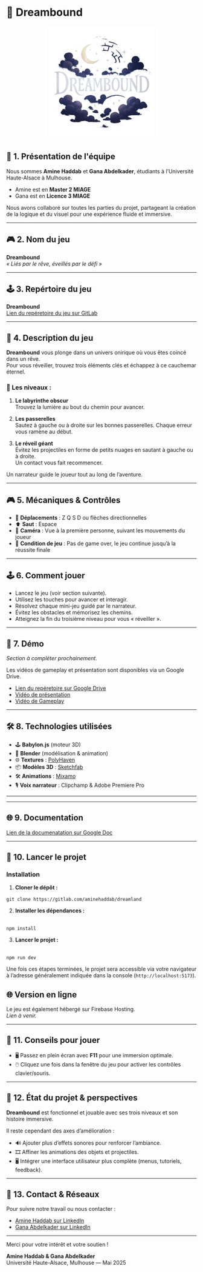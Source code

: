 # 🌙 Dreambound
<p align="center">
  <img src="public/images/logo.png" alt="Dreambound Logo" width="300"/>
</p>

## 👥 1. Présentation de l'équipe

Nous sommes **Amine Haddab** et **Gana Abdelkader**, étudiants à l’Université Haute-Alsace à Mulhouse.  
- Amine est en **Master 2 MIAGE**  
- Gana est en **Licence 3 MIAGE**

Nous avons collaboré sur toutes les parties du projet, partageant la création de la logique et du visuel pour une expérience fluide et immersive.

---

## 🎮 2. Nom du jeu

**Dreambound**  
*« Liés par le rêve, éveillés par le défi »*

---

## 🕹️ 3. Repértoire du jeu 

**Dreambound**  
[Lien du repéretoire du jeu sur GitLab](https://gitlab.com/aminehaddab/dreamland) 

---


## 📖 4. Description du jeu

**Dreambound** vous plonge dans un univers onirique où vous êtes coincé dans un rêve.  
Pour vous réveiller, trouvez trois éléments clés et échappez à ce cauchemar éternel.

### 🌟 Les niveaux :

1. **Le labyrinthe obscur**  
   Trouvez la lumière au bout du chemin pour avancer.

2. **Les passerelles**  
   Sautez à gauche ou à droite sur les bonnes passerelles. Chaque erreur vous ramène au début.

3. **Le réveil géant**  
   Évitez les projectiles en forme de petits nuages en sautant à gauche ou à droite.  
   Un contact vous fait recommencer.

Un narrateur guide le joueur tout au long de l’aventure.

---

## 🎮 5. Mécaniques & Contrôles

- 🔄 **Déplacements** : Z Q S D ou flèches directionnelles  
- ⬆️ **Saut** : Espace  
- 🎥 **Caméra** : Vue à la première personne, suivant les mouvements du joueur  
- 🎯 **Condition de jeu** : Pas de game over, le jeu continue jusqu’à la réussite finale  

---

## 🕹️ 6. Comment jouer

- Lancez le jeu (voir section suivante).  
- Utilisez les touches pour avancer et interagir.  
- Résolvez chaque mini-jeu guidé par le narrateur.  
- Évitez les obstacles et mémorisez les chemins.  
- Atteignez la fin du troisième niveau pour vous « réveiller ».

---

## 📸 7. Démo

*Section à compléter prochainement.*  

Les vidéos de gameplay et présentation sont disponibles via un Google Drive.
- [Lien du repéretoire sur Google Drive](https://drive.google.com/drive/folders/1Tf7yyOTqn-4mb3lfqxvpOOb0SYGV5oLb?usp=drive_link) 
- [Vidéo de présentation](https://drive.google.com/file/d/1U4aApzYtJOjwDhCfP3jEIjo05QwI_isO/view?usp=drive_link) 
- [Vidéo de Gameplay]()  

---

## 🛠️ 8. Technologies utilisées

- 🕹️ **Babylon.js** (moteur 3D)  
- 🎨 **Blender** (modélisation & animation)  
- 🌐 **Textures** : [PolyHaven](https://polyhaven.com/)  
- 📦 **Modèles 3D** : [Sketchfab](https://skfb.ly/) 
- 🛠️ **Animations** : [Mixamo](https://www.mixamo.com/#/) 
- 🎙️ **Voix narrateur** : Clipchamp & Adobe Premiere Pro  

---

---

## 🌐 9. Documentation

[Lien de la documenatation sur Google Doc]( https://docs.google.com/document/d/19hUelwfgEz9e6lOScugZ3dI6ClFgxvcpmGNJMLa0nro/edit?usp=drive_link)  

---

## 🚀 10. Lancer le projet

### Installation

1. **Cloner le dépôt :**

```
git clone https://gitlab.com/aminehaddab/dreamland
```

2.  **Installer les dépendances :**

```

npm install

```

3.  **Lancer le projet :**

```

npm run dev

```
Une fois ces étapes terminées, le projet sera accessible via votre navigateur à l’adresse généralement indiquée dans la console (`http://localhost:5173`).

## 🌐 Version en ligne

Le jeu est également hébergé sur Firebase Hosting.  
*Lien à venir.*

---

## 🎯 11. Conseils pour jouer

- 🖥️ Passez en plein écran avec **F11** pour une immersion optimale.  
- 🖱️ Cliquez une fois dans la fenêtre du jeu pour activer les contrôles clavier/souris.

---

## 🔮 12. État du projet & perspectives

**Dreambound** est fonctionnel et jouable avec ses trois niveaux et son histoire immersive.

Il reste cependant des axes d’amélioration :  

- 🔊 Ajouter plus d’effets sonores pour renforcer l’ambiance.  
- 🎞️ Affiner les animations des objets et projectiles.  
- 🖥️ Intégrer une interface utilisateur plus complète (menus, tutoriels, feedback).

---

## 📇 13. Contact & Réseaux

Pour suivre notre travail ou nous contacter :  

- [Amine Haddab sur LinkedIn](https://www.linkedin.com/in/aminehaddab)  
- [Gana Abdelkader sur LinkedIn](https://www.linkedin.com/in/gana-abdelkader)

---

Merci pour votre intérêt et votre soutien !  

**Amine Haddab & Gana Abdelkader**  
Université Haute-Alsace, Mulhouse — Mai 2025